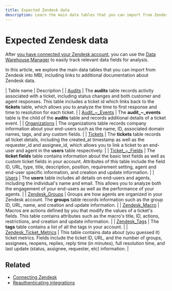 ```yaml
---
title: Expected Zendesk data
description: Learn the main data tables that you can import from Zendesk into MBI, including links to additional documentation about Zendesk data.
---
```

# Expected Zendesk data

After [you have connected your Zendesk account](../integrations/zendesk.md), you can use the [Data Warehouse Manager](../../../data-analyst/data-warehouse-mgr/tour-dwm.html#syncing) to easily track relevant data fields for analysis.

In this article, we explore the main data tables that you can import from Zendesk into MBI, including links to additional documentation about Zendesk data.

| Table name | Description |
| [Audits](https://developer.zendesk.com/rest_api/docs/core/ticket_audits) | The **audits** table records activity associated with a ticket, including status changes and both customer and agent responses. This table includes a ticket id which links back to the **tickets** table, which allows you to analyze the time to first response and time to resolution for each ticket. |
| [Audit_~\_Events](https://developer.zendesk.com/rest_api/docs/core/ticket_audits#audit-events) | The **audit_~\_events** table is the child of the **audits** table and records additional details of a ticket event. |
| [Organizations](https://developer.zendesk.com/rest_api/docs/core/organizations) | The organizations table records company information about your end-users such as the name, ID, associated domain names, tags, and any custom fields. |
| [Tickets](https://developer.zendesk.com/rest_api/docs/core/tickets) | The **tickets** table records all ticket details, including the created_at timestamp as well as the requester\_id and assignee\_id, which allows you to link a ticket to an end-user and agent in the **users** table respectively. |
| [Ticket_~\_Fields](https://developer.zendesk.com/rest_api/docs/core/ticket_fields) | The **ticket fields** table contains information about the basic text fields as well as custom ticket fields in your account. Attributes of this table include the field ID, URL, type, title, description, position, requirement setting, agent and end-user specific information, and creation and update information. |
| [Users](https://developer.zendesk.com/rest_api/docs/core/users) | The **users** table includes all details on end-users and agents, including the individual's name and email. This allows you to analyze both the engagement of your end-users as well as the performance of your agents. |
| [Zendesk\_Groups](https://developer.zendesk.com/rest_api/docs/core/groups) | Groups are how agents are organized in your Zendesk account. The **groups** table records information such as the group ID, URL, name, and creation and update information. |
| [Zendesk\_Macro](https://developer.zendesk.com/rest_api/docs/core/macros) | Macros are actions defined by you that modify the values of a ticket's fields. This table contains attributes such as the macro's title, ID, actions, restrictions, and creation and update information. |
| [Zendesk\_Tags](https://developer.zendesk.com/rest_api/docs/core/tags) | The **tags** table contains a list of all the tags in your account. |
| [Zendesk\_Ticket\_Metrics](https://developer.zendesk.com/rest_api/docs/core/ticket_metrics#ticket-metrics) | This table contains data about (you guessed it) ticket metrics. Fields include the ticket ID, URL, and the number of groups, assignees, reopens, replies, reply time (in minutes), full resolution time, and last update (status, assignee, requester, etc) information. |

## Related

* [Connecting Zendesk](../integrations/zendesk.md)
* [Reauthenticating integrations](https://support.magento.com/hc/en-us/articles/360016733151-Reauthenticating-integrations)

